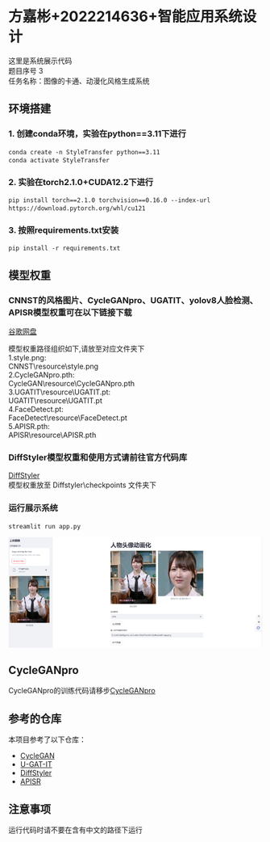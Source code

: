 # 方嘉彬+2022214636+智能应用系统设计
这里是系统展示代码  
题目序号 3  
任务名称：图像的卡通、动漫化风格生成系统

## 环境搭建
### 1. 创建conda环境，实验在python==3.11下进行
```
conda create -n StyleTransfer python==3.11
conda activate StyleTransfer
```
### 2. 实验在torch2.1.0+CUDA12.2下进行
```
pip install torch==2.1.0 torchvision==0.16.0 --index-url https://download.pytorch.org/whl/cu121
```
### 3. 按照requirements.txt安装
```
pip install -r requirements.txt
```

## 模型权重
### CNNST的风格图片、CycleGANpro、UGATIT、yolov8人脸检测、APISR模型权重可在以下链接下载
[谷歌网盘](https://drive.google.com/drive/folders/18N8M3FeXt5gO1Ftxgt6nxSWORhwyTJfm?usp=drive_link)

模型权重路径组织如下,请放至对应文件夹下    
1.style.png:  
CNNST\resource\style.png  
2.CycleGANpro.pth:  
CycleGAN\resource\CycleGANpro.pth   
3.UGATIT\resource\UGATIT.pt:  
UGATIT\resource\UGATIT.pt  
4.FaceDetect.pt:  
FaceDetect\resource\FaceDetect.pt  
5.APISR.pth:  
APISR\resource\APISR.pth  

### DiffStyler模型权重和使用方式请前往官方代码库 
[DiffStyler](https://github.com/haha-lisa/Diffstyler)  
模型权重放至 Diffstyler\checkpoints 文件夹下

### 运行展示系统
```
streamlit run app.py
```
![系统主界面](imgs/image.png)  

## CycleGANpro
CycleGANpro的训练代码请移步[CycleGANpro](https://github.com/para133/CycleGANpro)   

## 参考的仓库  
本项目参考了以下仓库：
- [CycleGAN](https://github.com/junyanz/pytorch-CycleGAN-and-pix2pix)
- [U-GAT-IT](https://github.com/znxlwm/UGATIT-pytorch?tab=readme-ov-file)
- [DiffStyler](https://github.com/haha-lisa/Diffstyler)
- [APISR](https://github.com/Kiteretsu77/APISR)

## 注意事项
运行代码时请不要在含有中文的路径下运行

